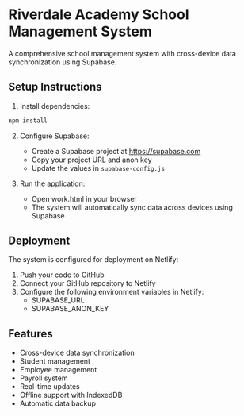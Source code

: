 # Riverdale Academy School Management System

A comprehensive school management system with cross-device data synchronization using Supabase.

## Setup Instructions

1. Install dependencies:
```bash
npm install
```

2. Configure Supabase:
   - Create a Supabase project at https://supabase.com
   - Copy your project URL and anon key
   - Update the values in `supabase-config.js`

3. Run the application:
   - Open work.html in your browser
   - The system will automatically sync data across devices using Supabase

## Deployment

The system is configured for deployment on Netlify:

1. Push your code to GitHub
2. Connect your GitHub repository to Netlify
3. Configure the following environment variables in Netlify:
   - SUPABASE_URL
   - SUPABASE_ANON_KEY

## Features

- Cross-device data synchronization
- Student management
- Employee management
- Payroll system
- Real-time updates
- Offline support with IndexedDB
- Automatic data backup

